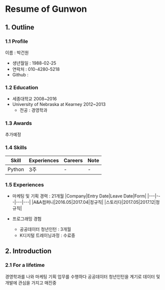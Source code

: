 # Resume of Gunwon

## 1. Outline
### 1.1 Profile
이름 : 박건원
- 생년월일 : 1988-02-25
- 연락처 : 010-4280-5218
- Github : 

### 1.2 Education
- 세종대학교 2008~2016
- University of Nebraska at Kearney 2012~2013
  - 전공 : 경영학과

### 1.3  Awards
추가예정

### 1.4 Skills
|Skill|Experiences|Careers|Note|
|---|---|---|---|
|Python|3주|-|-|

### 1.5 Experiences
- 마케팅 및 기획 경력 : 21개월
    |Company|Entry Date|Leave Date|Form|
    |---|---|---|---|
    |A&A컴퍼니|2016.05|2017.04|정규직|
    |스토리다|2017.05|2017.12|정규직|

- 프로그래밍 경험
  - 공공데이터 청년인턴 : 3개월
  - K디지털 트레이닝과정 : 수료중

## 2. Introduction
### 2.1 For a lifetime
경영학과를 나와 마케팅 기획 업무를 수행하다 공공데이터 청년인턴을 계기로 데이터 및 개발에 관심을 가지고 매진중
